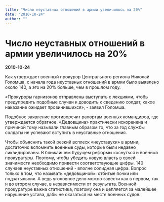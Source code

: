```yaml
---
title: "Число неуставных отношений в армии увеличилось на 20%"
date: "2010-10-24"
author: ""
---
```


# Число неуставных отношений в армии увеличилось на 20%

**2010-10-24** 

Как утверждает военный прокурор Центрального региона Николай Голомша, с начала года неуставных отношений в армии было выявлено около 140, а это на 20% больше, чем в прошлом году.

«Прокуроры гарнизонов отправлены выступать с лекциями, чтобы предупредить подобные случаи и доводить к сведению солдат, какое наказание ожидает провинившихся», - заявил Голомша.

Подобное заявление противоречит рапортам военных командиров, где утверждается обратное. «Дедовщина» практически искоренена и причиной тому называли главным образом то, что за год службы солдаты не успевают вступить в неуставные отношения.

Чтобы объяснить такой резкий всплеск «неуставухи» в армии, достаточно вспомнить военные суды, которые были недавно ликвидированы. В ближайшем будущем реформы коснуться и военной прокуратуры. Поэтому, чтобы убедить новую власть в своей значимости необходимо привести соответствующие цифры. 140 случаев неуставных отношений - вполне солидная цифра. Вопрос только в том, что называть «дедовщиной»: отбитые почки или подзатыльник. А ведь уголовное дело можно завести как в первом, так и во втором случае, в независимости от результата. Военной прокуратуре важна статистика, поэтому она и цепляется за малейшее нарушение устава, дабы не оказаться на месте военных судов.